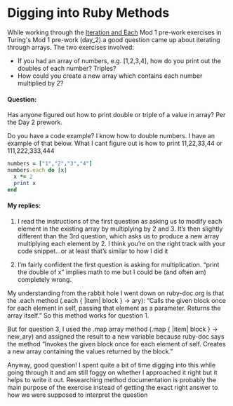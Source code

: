 # Digging into Ruby Methods
While working through the [Iteration and Each](https://backend.turing.io/module1/lessons/iteration_and_each) Mod 1 pre-work exercises in Turing's Mod 1 pre-work (day_2) a good question came up about iterating through arrays. The two exercises involved:
- If you had an array of numbers, e.g. [1,2,3,4], how do you print out the doubles of each number? Triples?
- How could you create a new array which contains each number multiplied by 2?

#### Question:

Has anyone figured out how to print double or triple of a value in array? Per the Day 2 prework.

Do you have a code example? I know how to double numbers. I have an example of that below. What I cant figure out is how to print 11,22,33,44 or 111,222,333,444
```ruby
numbers = ["1","2","3","4"]
numbers.each do |x|
  x *= 2
  print x
end
```

#### My replies:
1. I read the instructions of the first question as asking us to modify each element in the existing array by multiplying by 2 and 3. It’s then slightly different than the 3rd question, which asks us to produce a new array multiplying each element by 2. I think you’re on the right track with your code snippet…or at least that’s similar to how I did it

2. I’m fairly confident the first question is asking for multiplication. “print the double of x” implies math to me but I could be (and often am) completely wrong.

My understanding from the rabbit hole I went down on ruby-doc.org is that the .each method (.each { |item| block } → ary): “Calls the given block once for each element in self, passing that element as a parameter. Returns the array itself.” So this method works for question 1.

But for question 3,  I used the .map array method (.map { |item| block } → new_ary) and assigned the result to a new variable because ruby-doc says the method “Invokes the given block once for each element of self. Creates a new array containing the values returned by the block.”

Anyway, good question! I spent quite a bit of time digging into this while going through it and am still foggy on whether I approached it right but it helps to write it out. Researching method documentation is probably the main purpose of the exercise instead of getting the exact right answer to how we were supposed to interpret the question
